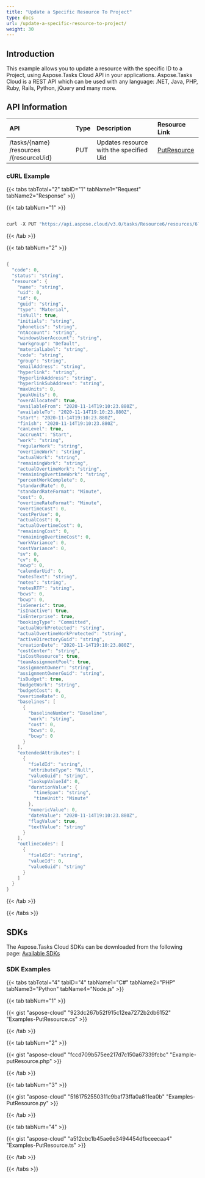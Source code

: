 ```yaml
---
title: "Update a Specific Resource To Project"
type: docs
url: /update-a-specific-resource-to-project/
weight: 30
---
```


## **Introduction**
This example allows you to update a resource with the specific ID to a Project, using Aspose.Tasks Cloud API in your applications. Aspose.Tasks Cloud is a REST API which can be used with any language: .NET, Java, PHP, Ruby, Rails, Python, jQuery and many more.
## **API Information**

|**API**|**Type**|**Description**|**Resource Link**|
| :- | :- | :- | :- |
|/tasks​/{name}​/resources​/{resourceUid}|PUT|Updates resource with the specified Uid|[PutResource](https://apireference.aspose.cloud/tasks/#/TasksResources/PutResource)|
### **cURL Example**
{{< tabs tabTotal="2" tabID="1" tabName1="Request" tabName2="Response" >}}

{{< tab tabNum="1" >}}

```java

curl -X PUT "https://api.aspose.cloud/v3.0/tasks/Resource6/resources/6?mode=Automatic&recalculate=true" -H "accept: application/json" -H "Content-Type: application/json" -H "x-aspose-client: Containerize.Swagger" -d "{ \"name\": \"string\", \"uid\": 0, \"id\": 0, \"guid\": \"string\", \"type\": \"Material\", \"isNull\": true, \"initials\": \"string\", \"phonetics\": \"string\", \"ntAccount\": \"string\", \"windowsUserAccount\": \"string\", \"workgroup\": \"Default\", \"materialLabel\": \"string\", \"code\": \"string\", \"group\": \"string\", \"emailAddress\": \"string\", \"hyperlink\": \"string\", \"hyperlinkAddress\": \"string\", \"hyperlinkSubAddress\": \"string\", \"maxUnits\": 0, \"peakUnits\": 0, \"overAllocated\": true, \"availableFrom\": \"2020-11-14T19:06:51.443Z\", \"availableTo\": \"2020-11-14T19:06:51.443Z\", \"start\": \"2020-11-14T19:06:51.443Z\", \"finish\": \"2020-11-14T19:06:51.443Z\", \"canLevel\": true, \"accrueAt\": \"Start\", \"work\": \"string\", \"regularWork\": \"string\", \"overtimeWork\": \"string\", \"actualWork\": \"string\", \"remainingWork\": \"string\", \"actualOvertimeWork\": \"string\", \"remainingOvertimeWork\": \"string\", \"percentWorkComplete\": 0, \"standardRate\": 0, \"standardRateFormat\": \"Minute\", \"cost\": 0, \"overtimeRateFormat\": \"Minute\", \"overtimeCost\": 0, \"costPerUse\": 0, \"actualCost\": 0, \"actualOvertimeCost\": 0, \"remainingCost\": 0, \"remainingOvertimeCost\": 0, \"workVariance\": 0, \"costVariance\": 0, \"sv\": 0, \"cv\": 0, \"acwp\": 0, \"calendarUid\": 0, \"notesText\": \"string\", \"notes\": \"string\", \"notesRTF\": \"string\", \"bcws\": 0, \"bcwp\": 0, \"isGeneric\": true, \"isInactive\": true, \"isEnterprise\": true, \"bookingType\": \"Committed\", \"actualWorkProtected\": \"string\", \"actualOvertimeWorkProtected\": \"string\", \"activeDirectoryGuid\": \"string\", \"creationDate\": \"2020-11-14T19:06:51.443Z\", \"costCenter\": \"string\", \"isCostResource\": true, \"teamAssignmentPool\": true, \"assignmentOwner\": \"string\", \"assignmentOwnerGuid\": \"string\", \"isBudget\": true, \"budgetWork\": \"string\", \"budgetCost\": 0, \"overtimeRate\": 0, \"baselines\": [ { \"baselineNumber\": \"Baseline\", \"work\": \"string\", \"cost\": 0, \"bcws\": 0, \"bcwp\": 0 } ], \"extendedAttributes\": [ { \"fieldId\": \"string\", \"attributeType\": \"Null\", \"valueGuid\": \"string\", \"lookupValueId\": 0, \"durationValue\": { \"timeSpan\": \"string\", \"timeUnit\": \"Minute\" }, \"numericValue\": 0, \"dateValue\": \"2020-11-14T19:06:51.443Z\", \"flagValue\": true, \"textValue\": \"string\" } ], \"outlineCodes\": [ { \"fieldId\": \"string\", \"valueId\": 0, \"valueGuid\": \"string\" } ]}"

```

{{< /tab >}}

{{< tab tabNum="2" >}}

```java

{
  "code": 0,
  "status": "string",
  "resource": {
    "name": "string",
    "uid": 0,
    "id": 0,
    "guid": "string",
    "type": "Material",
    "isNull": true,
    "initials": "string",
    "phonetics": "string",
    "ntAccount": "string",
    "windowsUserAccount": "string",
    "workgroup": "Default",
    "materialLabel": "string",
    "code": "string",
    "group": "string",
    "emailAddress": "string",
    "hyperlink": "string",
    "hyperlinkAddress": "string",
    "hyperlinkSubAddress": "string",
    "maxUnits": 0,
    "peakUnits": 0,
    "overAllocated": true,
    "availableFrom": "2020-11-14T19:10:23.880Z",
    "availableTo": "2020-11-14T19:10:23.880Z",
    "start": "2020-11-14T19:10:23.880Z",
    "finish": "2020-11-14T19:10:23.880Z",
    "canLevel": true,
    "accrueAt": "Start",
    "work": "string",
    "regularWork": "string",
    "overtimeWork": "string",
    "actualWork": "string",
    "remainingWork": "string",
    "actualOvertimeWork": "string",
    "remainingOvertimeWork": "string",
    "percentWorkComplete": 0,
    "standardRate": 0,
    "standardRateFormat": "Minute",
    "cost": 0,
    "overtimeRateFormat": "Minute",
    "overtimeCost": 0,
    "costPerUse": 0,
    "actualCost": 0,
    "actualOvertimeCost": 0,
    "remainingCost": 0,
    "remainingOvertimeCost": 0,
    "workVariance": 0,
    "costVariance": 0,
    "sv": 0,
    "cv": 0,
    "acwp": 0,
    "calendarUid": 0,
    "notesText": "string",
    "notes": "string",
    "notesRTF": "string",
    "bcws": 0,
    "bcwp": 0,
    "isGeneric": true,
    "isInactive": true,
    "isEnterprise": true,
    "bookingType": "Committed",
    "actualWorkProtected": "string",
    "actualOvertimeWorkProtected": "string",
    "activeDirectoryGuid": "string",
    "creationDate": "2020-11-14T19:10:23.880Z",
    "costCenter": "string",
    "isCostResource": true,
    "teamAssignmentPool": true,
    "assignmentOwner": "string",
    "assignmentOwnerGuid": "string",
    "isBudget": true,
    "budgetWork": "string",
    "budgetCost": 0,
    "overtimeRate": 0,
    "baselines": [
      {
        "baselineNumber": "Baseline",
        "work": "string",
        "cost": 0,
        "bcws": 0,
        "bcwp": 0
      }
    ],
    "extendedAttributes": [
      {
        "fieldId": "string",
        "attributeType": "Null",
        "valueGuid": "string",
        "lookupValueId": 0,
        "durationValue": {
          "timeSpan": "string",
          "timeUnit": "Minute"
        },
        "numericValue": 0,
        "dateValue": "2020-11-14T19:10:23.880Z",
        "flagValue": true,
        "textValue": "string"
      }
    ],
    "outlineCodes": [
      {
        "fieldId": "string",
        "valueId": 0,
        "valueGuid": "string"
      }
    ]
  }
}

```

{{< /tab >}}

{{< /tabs >}}
## **SDKs**
The Aspose.Tasks Cloud SDKs can be downloaded from the following page: [Available SDKs](/tasks/available-sdks/)
### **SDK Examples**
{{< tabs tabTotal="4" tabID="4" tabName1="C#" tabName2="PHP" tabName3="Python" tabName4="Node.js" >}}

{{< tab tabNum="1" >}}

{{< gist "aspose-cloud" "923dc267b52f915c12ea7272b2db6152" "Examples-PutResource.cs" >}}

{{< /tab >}}

{{< tab tabNum="2" >}}

{{< gist "aspose-cloud" "fccd709b575ee217d7c150a67339fcbc" "Example-putResource.php" >}}

{{< /tab >}}

{{< tab tabNum="3" >}}

{{< gist "aspose-cloud" "5161752550311c9baf73ffa0a811ea0b" "Examples-PutResource.py" >}}

{{< /tab >}}

{{< tab tabNum="4" >}}

{{< gist "aspose-cloud" "a512cbc1b45ae6e3494454dfbceecaa4" "Examples-PutResource.ts" >}}

{{< /tab >}}

{{< /tabs >}}
